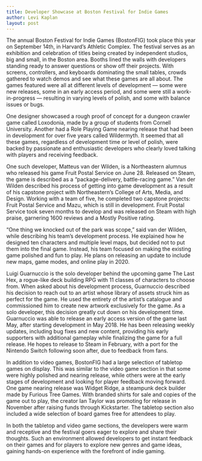 ```yaml
---
title: Developer Showcase at Boston Festival for Indie Games 
author: Levi Kaplan
layout: post
---
```


The annual Boston Festival for Indie Games (BostonFIG) took place this year on September 14th, in Harvard’s Athletic Complex. The festival serves as an exhibition and celebration of titles being created by independent studios, big and small, in the Boston area. Booths lined the walls with developers standing ready to answer questions or show off their projects. With screens, controllers, and keyboards dominating the small tables, crowds gathered to watch demos and see what these games are all about. The games featured were all at different levels of development — some were new releases, some in an early access period, and some were still a work- in-progress — resulting in varying levels of polish, and some with balance issues or bugs.  

One designer showcased a rough proof of concept for a dungeon crawler game called Loxodonia, made by a group of  students from Cornell University. Another had a Role Playing Game nearing release that had been in development for over five years called Wildermyth. It seemed that all these games, regardless of development time or level of polish, were backed by passionate and enthusiastic developers who clearly loved talking with players and receiving feedback.

One such developer, Matteus van der Wilden, is a Northeastern alumnus who released his game Fruit Postal Service on June 28. Released on Steam, the game is described as a “package-delivery, battle-racing game.” Van der Wilden described his process of getting into game development as a result of his capstone project with Northeastern’s College of Arts, Media, and Design. Working with a team of five, he completed two capstone projects: Fruit Postal Service and Mazu, which is still in development. Fruit Postal Service took seven months to develop and was released on Steam with high praise, garnering 1600 reviews and a Mostly Positive rating.

“One thing we knocked out of the park was scope,” said van der Wilden, while describing his team’s development process. He explained how he designed ten characters and multiple level maps, but decided not to put them into the final game. Instead, his team focused on making the existing game polished and fun to play. He plans on releasing an update to include new maps, game modes, and online play in 2020.  

Luigi Guarnuccio is the solo developer behind the upcoming game The Last Hex, a rogue-like deck building RPG with 11 classes of characters to choose from. When asked about his development process, Guarnuccio described his decision to reach out to an artist whose library of assets struck him as perfect for the game. He used the entirety of the artist’s catalogue and commissioned him to create new artwork exclusively for the game. As a solo developer, this decision greatly cut down on his development time. Guarnuccio was able to release an early access version of the game last May, after starting development in May 2018.  He has been releasing weekly updates, including bug fixes and new content, providing his early supporters with additional gameplay while finalizing the game for a full release.  He hopes to release to Steam in February, with a port for the Nintendo Switch following soon after, due to feedback from fans.

In addition to video games, BostonFIG had a large selection of tabletop games on display. This was similar to the video game section in that some were highly polished and nearing release, while others were at the early stages of development and looking for player feedback moving forward. One game nearing release was Widget Ridge, a steampunk deck builder made by Furious Tree Games. With branded shirts for sale and copies of the game out to play, the creator Ian Taylor was promoting for release in November after raising funds through Kickstarter. The tabletop section also included a wide selection of board games free for attendees to play.  

In both the tabletop and video game sections, the developers were warm and receptive and the festival goers eager to explore and share their thoughts. Such an environment allowed developers to get instant feedback on their games and for players to explore new genres and game ideas, gaining hands-on experience with the forefront of indie gaming.
